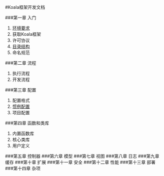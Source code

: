 #Koala框架开发文档

###第一章 入门

1. [环境要求](start/environment.md)
2. 获取Koala框架
3. 许可协议
4. [目录结构](start/directory.md)
5. 命名规范

###第二章 流程

1. 执行流程
2. 开发流程

###第三章 配置

1. 配置格式
2. [惯例配置](config/default_config.md)
3. 项目配置

###第四章 函数和类库

1. 内置函数库
2. 核心类库
3. 用户定义

###第五章 控制器
###第六章 模型
###第七章 视图
###第八章 日志
###第九章 缓存
###第十章 扩展
###第十一章 安全
###第十二章 性能
###第十三章 部署
###第十四章 杂项